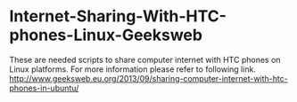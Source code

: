 Internet-Sharing-With-HTC-phones-Linux-Geeksweb
===============================================

These are needed scripts to share computer internet with HTC phones on Linux platforms.
For more information please refer to following link.
http://www.geeksweb.eu.org/2013/09/sharing-computer-internet-with-htc-phones-in-ubuntu/
